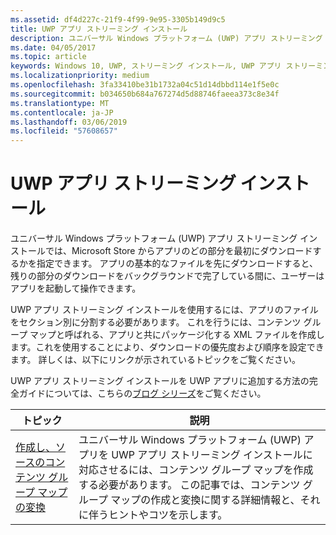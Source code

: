 ```yaml
---
ms.assetid: df4d227c-21f9-4f99-9e95-3305b149d9c5
title: UWP アプリ ストリーミング インストール
description: ユニバーサル Windows プラットフォーム (UWP) アプリ ストリーミング インストールでは、Microsoft Store からアプリのどの部分を最初にダウンロードするかを指定できます。 アプリの基本的なファイルを先にダウンロードすると、残りの部分のダウンロードをバックグラウンドで完了している間に、ユーザーはアプリを起動して操作できます。
ms.date: 04/05/2017
ms.topic: article
keywords: Windows 10, UWP, ストリーミング インストール, UWP アプリ ストリーミング インストール
ms.localizationpriority: medium
ms.openlocfilehash: 3fa33410be31b1732a04c51d14dbbd114e1f5e0c
ms.sourcegitcommit: b034650b684a767274d5d88746faeea373c8e34f
ms.translationtype: MT
ms.contentlocale: ja-JP
ms.lasthandoff: 03/06/2019
ms.locfileid: "57608657"
---
```

# <a name="uwp-app-streaming-install"></a>UWP アプリ ストリーミング インストール
ユニバーサル Windows プラットフォーム (UWP) アプリ ストリーミング インストールでは、Microsoft Store からアプリのどの部分を最初にダウンロードするかを指定できます。 アプリの基本的なファイルを先にダウンロードすると、残りの部分のダウンロードをバックグラウンドで完了している間に、ユーザーはアプリを起動して操作できます。 

UWP アプリ ストリーミング インストールを使用するには、アプリのファイルをセクション別に分割する必要があります。 これを行うには、コンテンツ グループ マップと呼ばれる、アプリと共にパッケージ化する XML ファイルを作成します。これを使用することにより、ダウンロードの優先度および順序を設定できます。 詳しくは、以下にリンクが示されているトピックをご覧ください。

UWP アプリ ストリーミング インストールを UWP アプリに追加する方法の完全ガイドについては、こちらの[ブログ シリーズ](https://blogs.msdn.microsoft.com/appinstaller/2017/03/15/uwp-streaming-app-installation/)をご覧ください。

| トピック | 説明 | 
|-------|-------------|
| [作成し、ソースのコンテンツ グループ マップの変換](create-cgm.md) | ユニバーサル Windows プラットフォーム (UWP) アプリを UWP アプリ ストリーミング インストールに対応させるには、コンテンツ グループ マップを作成する必要があります。 この記事では、コンテンツ グループ マップの作成と変換に関する詳細情報と、それに伴うヒントやコツを示します。 |
